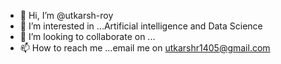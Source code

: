 - 👋 Hi, I’m @utkarsh-roy
- 👀 I’m interested in ...Artificial intelligence and Data Science
- 💞️ I’m looking to collaborate on ...
- 📫 How to reach me ...email me on utkarshr1405@gmail.com

<!---
utkarsh-roy/utkarsh-roy is a ✨ special ✨ repository because its `README.md` (this file) appears on your GitHub profile.
You can click the Preview link to take a look at your changes.
--->
